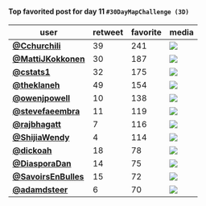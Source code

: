 #### Top favorited post for day 11 `#30DayMapChallenge (3D)`
| user                                            |   retweet |   favorite | media                                                           |
|-------------------------------------------------|-----------|------------|-----------------------------------------------------------------|
| **[@Cchurchili](https://t.co/evrRSUUfDx)**      |        39 |        241 | ![](http://pbs.twimg.com/media/EmjSGNKU8AIDWkt.jpg)             |
| **[@MattiJKokkonen](https://t.co/NtQVKAqQ58)**  |        30 |        187 | ![](http://pbs.twimg.com/media/Emg-c_yW4AAtoJ4.jpg)             |
| **[@cstats1](https://t.co/7WSXARPTYj)**         |        32 |        175 | ![](http://pbs.twimg.com/media/EmjtyLAXIAgu4Ay.jpg)             |
| **[@theklaneh](https://t.co/zJZj3T7qlv)**       |        49 |        154 | ![](http://pbs.twimg.com/media/EmhxqqFW4AAMDbK.jpg)             |
| **[@owenjpowell](https://t.co/T9omPyxTZZ)**     |        10 |        138 | ![](http://pbs.twimg.com/media/EmiSx05XIAAZ-Mk.jpg)             |
| **[@stevefaeembra](https://t.co/BAynwNFHZk)**   |        11 |        119 | ![](http://pbs.twimg.com/media/Emii80MW4AE3JOP.png)             |
| **[@rajbhagatt](https://t.co/TuWHkc4QY8)**      |         7 |        116 | ![](http://pbs.twimg.com/media/EmjW0JUUYAUMRn1.jpg)             |
| **[@ShijiaWendy](https://t.co/8BsiAB0OIi)**     |         4 |        114 | ![](http://pbs.twimg.com/media/EmijAj2U0AIOJy_.png)             |
| **[@dickoah](https://t.co/UIFny2tsdz)**         |        18 |         78 | ![](http://pbs.twimg.com/tweet_video_thumb/EmkzMkhXcAA_r8F.jpg) |
| **[@DiasporaDan](https://t.co/QMFNhZ6uTe)**     |        14 |         75 | ![](http://pbs.twimg.com/media/EmjBNeXXIAAh2zF.jpg)             |
| **[@SavoirsEnBulles](https://t.co/cA8Kgbp6r2)** |        15 |         72 | ![](http://pbs.twimg.com/media/Emij-lVXIAM33gm.jpg)             |
| **[@adamdsteer](https://t.co/pfYLG0zbOd)**      |         6 |         70 | ![](http://pbs.twimg.com/media/EmkDZe9XMAEYOK3.jpg)             |
 
